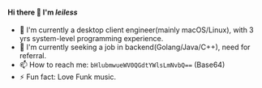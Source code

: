 #### Hi there 👋 I'm _leiless_

- 💼  I'm currently a desktop client engineer(mainly macOS/Linux), with 3 yrs system-level programming experience.
- 🎯 I'm currently seeking a job in backend(Golang/Java/C++), need for referral.
- 📫 How to reach me: `bHlubmwueWV0QGdtYWlsLmNvbQ==` (Base64)
- ⚡ Fun fact: Love Funk music.

<!--
**leiless/leiless** is a ✨ _special_ ✨ repository because its `README.md` (this file) appears on your GitHub profile.

Here are some ideas to get you started:

- 🔭 I’m currently working on ...
- 🌱 I’m currently learning ...
- 👯 I’m looking to collaborate on ...
- 🤔 I’m looking for help with ...
- 💬 Ask me about ...
- 📫 How to reach me: ...
- 😄 Pronouns: ...
- ⚡ Fun fact: ...
-->
